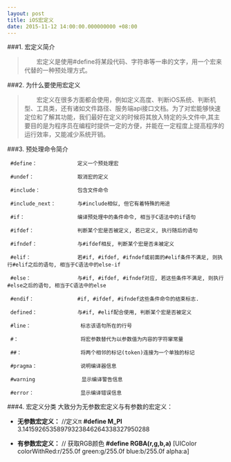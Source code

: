 ```yaml
---
layout: post
title: iOS宏定义
date: 2015-11-12 14:00:00.000000000 +08:00
---
```

###1. 宏定义简介

>　　宏定义是使用#define将某段代码、字符串等一串的文字，用一个宏来代替的一种预处理方式。

###2. 为什么要使用宏定义
>　　宏定义在很多方面都会使用，例如定义高度、判断iOS系统、判断机型、工具类，还有诸如文件路径、服务端api接口文档。为了对宏能够快速定位和了解其功能，我们最好在定义的时候将其放入特定的头文件中,其主要目的是为程序员在编程时提供一定的方便，并能在一定程度上提高程序的运行效率，又能减少系统开销。

###3. 预处理命令简介

     #define：             定义一个预处理宏

     #undef：              取消宏的定义

     #include：            包含文件命令

     #include_next：       与#include相似, 但它有着特殊的用途

     #if：                 编译预处理中的条件命令, 相当于C语法中的if语句

     #ifdef：              判断某个宏是否被定义, 若已定义, 执行随后的语句

     #ifndef：             与#ifdef相反, 判断某个宏是否未被定义

     #elif：               若#if, #ifdef, #ifndef或前面的#elif条件不满足, 则执行#elif之后的语句, 相当于C语法中的else-if

     #else：               与#if, #ifdef, #ifndef对应, 若这些条件不满足, 则执行#else之后的语句, 相当于C语法中的else

     #endif：              #if, #ifdef, #ifndef这些条件命令的结束标志.

     defined：             与#if, #elif配合使用, 判断某个宏是否被定义

     #line：                标志该语句所在的行号

     #：                    将宏参数替代为以参数值为内容的字符窜常量

     ##：                   将两个相邻的标记(token)连接为一个单独的标记

     #pragma：              说明编译器信息

     #warning               显示编译警告信息

     #error：               显示编译错误信息



###4. 宏定义分类
大致分为无参数宏定义与有参数的宏定义：
- **无参数宏定义：**
//定义π
**\#define M_PI**　3.14159265358979323846264338327950288

- **有参数宏定义：**
// 获取RGB颜色
 **\#define RGBA(r,g,b,a)** [UIColor colorWithRed:r/255.0f green:g/255.0f blue:b/255.0f alpha:a]
